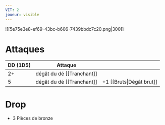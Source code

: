 ```yaml
---
VIT: 2
joueur: visible
---
```


![[5e75e3e8-ef69-43bc-b606-7439bbdc7c20.png|300]]

# Attaques


| DD (1D5) | Attaque                   |                          |
| -------- | ------------------------- | ------------------------ |
| 2+       | dégât du dé [[Tranchant]] |                          |
| 5        | dégât du dé [[Tranchant]] | +1 [[Bruts\|Dégât brut]] |

# Drop

* 3 Pièces de bronze
